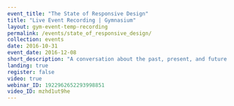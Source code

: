 ```yaml
---
event_title: "The State of Responsive Design"
title: "Live Event Recording | Gymnasium"
layout: gym-event-temp-recording
permalink: /events/state_of_responsive_design/
collection: events
date: 2016-10-31
event_date: 2016-12-08
short_description: "A conversation about the past, present, and future state of responsive web design with special guests Ethan Marcotte and Karen McGrane."
landing: true
register: false
video: true
webinar_ID: 1922962652293998851
video_ID: mzhd1ut9he
---
```

